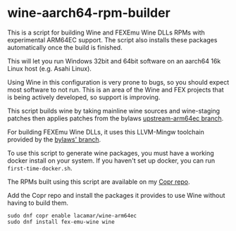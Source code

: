 # wine-aarch64-rpm-builder
This is a script for building Wine and FEXEmu Wine DLLs RPMs with experimental ARM64EC support. The script also installs these packages automatically once the build is finished.

This will let you run Windows 32bit and 64bit software on an aarch64 16k Linux host (e.g. Asahi Linux).

Using Wine in this configuration is very prone to bugs, so you should expect most software to not run. This is an area of the Wine and FEX projects that is being actively developed, so support is improving.

This script builds wine by taking mainline wine sources and wine-staging patches then applies patches from the bylaws [upstream-arm64ec branch](https://github.com/bylaws/wine/tree/upstream-arm64ec).

For building FEXEmu Wine DLLs, it uses this LLVM-Mingw toolchain provided by the [bylaws' branch](https://github.com/bylaws/llvm-mingw).

To use this script to generate wine packages, you must have a working docker install on your system. If you haven't set up docker, you can run ```first-time-docker.sh```.

The RPMs built using this script are available on my [Copr repo](https://copr.fedorainfracloud.org/coprs/lacamar/wine-arm64ec/).

Add the Copr repo and install the packages it provides to use Wine without having to build them.

```
sudo dnf copr enable lacamar/wine-arm64ec
sudo dnf install fex-emu-wine wine
```
